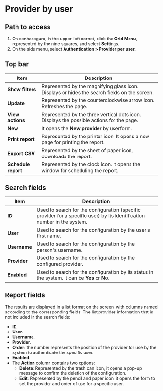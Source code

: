 # Provider by user

## Path to access

1. On senhasegura, in the upper-left cornet, click the **Grid Menu**, represented by the nine squares, and select **Sett**ings.
2. On the side menu, select **Authentication > Provider per user.**

## Top bar

| Item                      | Description                                                                                  |
| ------------------------- | -------------------------------------------------------------------------------------------- |
| **Show filters**    | Represented by the magnifying glass icon. Displays or hides the search fields on the screen. |
| **Update**          | Represented by the counterclockwise arrow icon. Refreshes the page.                          |
| **View actions**    | Represented by the three vertical dots icon. Displays the possible actions for the page.     |
| **New**             | It opens the **New provider** by userform.                                                  |
| **Print report**    | Represented by the printer icon. It opens a new page for printing the report.                |
| **Export CSV**      | Represented by the sheet of paper icon, downloads the report.                                |
| **Schedule report** | Represented by the clock icon. It opens the window for scheduling the report.                |

## Search fields

| Item          | Description                                                                                                              |
| ------------- | ------------------------------------------------------------------------------------------------------------------------ |
| **ID**       | Used to search for the configuration (specific provider for a specific user) by its identification number in the system. |
| **User**     | Used to search for the configuration by the user's first name.                                                           |
| **Username** | Used to search for the configuration by the person's username.                                                           |
| **Provider** | Used to search for the configuration by the configured provider.                                                         |
| **Enabled**  | Used to search for the configuration by its status in the system. It can be **Yes** or **N**o.                         |

## Report fields

The results are displayed in a list format on the screen, with columns named according to the corresponding fields. The list provides information that is not included in the search fields:

* **ID**.
* **User**.
* **Username**.
* **Provider**.
* **Order**: the number represents the position of the provider for use by the system to authenticate the specific user.
* **Enabled**.
* The **Action** column contains two options:
  * **Delete**: Represented by the trash can icon, it opens a pop-up message to confirm the deletion of the configuration.
  * **Edit**: Represented by the pencil and paper icon, it opens the form to set the provider and order of use for a specific user.
